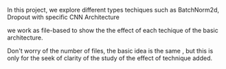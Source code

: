 In this project, we explore different types techiques such as BatchNorm2d, Dropout with specific CNN Architecture

we work as file-based to show the the effect of each techique of the basic architecture.

Don't worry of the number of files, the basic idea is the same , but this is only for the seek of clarity of the study of the effect of technique added.
